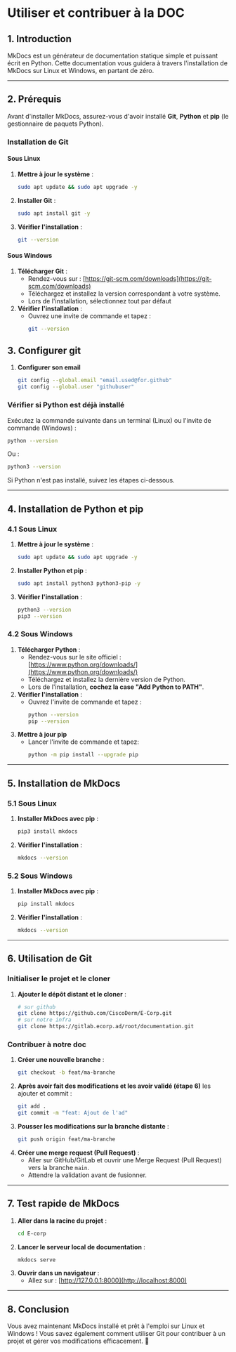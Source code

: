 # Utiliser et contribuer à la DOC

## 1. Introduction
MkDocs est un générateur de documentation statique simple et puissant écrit en Python. Cette documentation vous guidera à travers l'installation de MkDocs sur Linux et Windows, en partant de zéro.

---

## 2. Prérequis
Avant d'installer MkDocs, assurez-vous d'avoir installé **Git**, **Python** et **pip** (le gestionnaire de paquets Python).

### Installation de Git

#### Sous Linux
1. **Mettre à jour le système** :
   ```sh
   sudo apt update && sudo apt upgrade -y
   ```
2. **Installer Git** :
   ```sh
   sudo apt install git -y
   ```
3. **Vérifier l'installation** :
   ```sh
   git --version
   ```

#### Sous Windows
1. **Télécharger Git** :
   - Rendez-vous sur : [https://git-scm.com/downloads](https://git-scm.com/downloads)
   - Téléchargez et installez la version correspondant à votre système.
   - Lors de l'installation, sélectionnez tout par défaut
2. **Vérifier l'installation** :
   - Ouvrez une invite de commande et tapez :
     ```sh
     git --version
     ```


## 3. Configurer git
1. **Configurer son email**
     ```sh
     git config --global.email "email.used@for.github"
     git config --global.user "githubuser"
     ```

### Vérifier si Python est déjà installé
Exécutez la commande suivante dans un terminal (Linux) ou l'invite de commande (Windows) :
```sh
python --version
```
Ou :
```sh
python3 --version
```
Si Python n'est pas installé, suivez les étapes ci-dessous.

---

## 4. Installation de Python et pip

### 4.1 Sous Linux
1. **Mettre à jour le système** :
   ```sh
   sudo apt update && sudo apt upgrade -y
   ```
2. **Installer Python et pip** :
   ```sh
   sudo apt install python3 python3-pip -y
   ```
3. **Vérifier l'installation** :
   ```sh
   python3 --version
   pip3 --version
   ```

### 4.2 Sous Windows
1. **Télécharger Python** :
   - Rendez-vous sur le site officiel : [https://www.python.org/downloads/](https://www.python.org/downloads/)
   - Téléchargez et installez la dernière version de Python.
   - Lors de l'installation, **cochez la case "Add Python to PATH"**.
2. **Vérifier l'installation** :
   - Ouvrez l'invite de commande et tapez :
     ```sh
     python --version
     pip --version
     ```
3. **Mettre à jour pip**
   - Lancer l'invite de commande et tapez:
     ```sh
     python -m pip install --upgrade pip
     ```

---

## 5. Installation de MkDocs

### 5.1 Sous Linux
1. **Installer MkDocs avec pip** :
   ```sh
   pip3 install mkdocs
   ```
2. **Vérifier l'installation** :
   ```sh
   mkdocs --version
   ```

### 5.2 Sous Windows
1. **Installer MkDocs avec pip** :
   ```sh
   pip install mkdocs
   ```
2. **Vérifier l'installation** :
   ```sh
   mkdocs --version
   ```

---

## 6. Utilisation de Git

### Initialiser le projet et le cloner
1. **Ajouter le dépôt distant et le cloner** :
   ```sh
   # sur github
   git clone https://github.com/CiscoDerm/E-Corp.git
   # sur notre infra
   git clone https://gitlab.ecorp.ad/root/documentation.git
   ```

### Contribuer à notre doc
1. **Créer une nouvelle branche** :
   ```sh
   git checkout -b feat/ma-branche
   ```
2. **Après avoir fait des modifications et les avoir validé (étape 6)**  les ajouter et commit :
   ```sh
   git add .
   git commit -m "feat: Ajout de l'ad"
   ```
3. **Pousser les modifications sur la branche distante** :
   ```sh
   git push origin feat/ma-branche
   ```
4. **Créer une merge request (Pull Request)** :
   - Aller sur GitHub/GitLab et ouvrir une Merge Request (Pull Request) vers la branche `main`.
   - Attendre la validation avant de fusionner.

---

## 7. Test rapide de MkDocs
1. **Aller dans la racine du projet** :
   ```sh
   cd E-corp
   ```
2. **Lancer le serveur local de documentation** :
   ```sh
   mkdocs serve
   ```
4. **Ouvrir dans un navigateur** :
   - Allez sur : [http://127.0.0.1:8000](http://localhost:8000)

---

## 8. Conclusion
Vous avez maintenant MkDocs installé et prêt à l'emploi sur Linux et Windows ! Vous savez également comment utiliser Git pour contribuer à un projet et gérer vos modifications efficacement. 🚀

